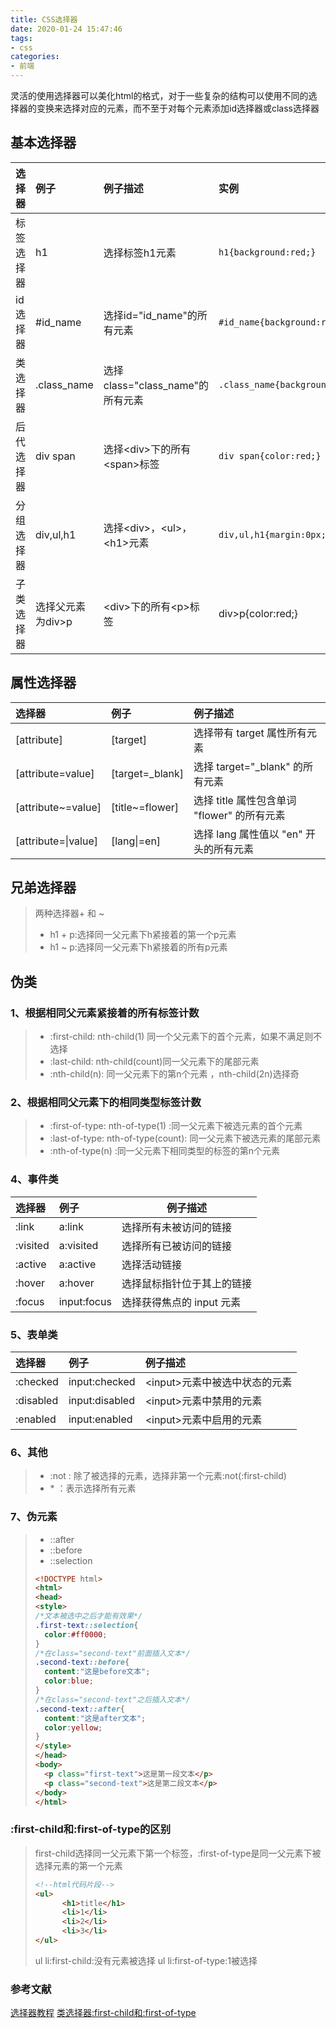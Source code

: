 ```yaml
---
title: CSS选择器
date: 2020-01-24 15:47:46
tags: 
- css
categories: 
- 前端
---
```


灵活的使用选择器可以美化html的格式，对于一些复杂的结构可以使用不同的选择器的变换来选择对应的元素，而不至于对每个元素添加id选择器或class选择器
<!-- more -->
## 基本选择器
选择器 |例子|例子描述|实例
:----------|:------|:------|:-------
标签选择器|h1|选择标签h1元素|```h1{background:red;}```|
id选择器|#id_name|选择id="id_name"的所有元素|```#id_name{background:red;}```|
类选择器|.class_name|选择class="class_name"的所有元素|```.class_name{background:red;}```
后代选择器|div span|选择&lt;div&gt;下的所有&lt;span&gt;标签|```div span{color:red;}```
分组选择器|div,ul,h1|选择&lt;div&gt;，&lt;ul&gt;，&lt;h1&gt;元素|```div,ul,h1{margin:0px;margin:0px}```
子类选择器|选择父元素为div>p|&lt;div&gt;下的所有&lt;p&gt;标签|div>p{color:red;}

## 属性选择器
选择器|例子|例子描述
:---------|:------|:------------
[attribute]|[target]	|选择带有 target 属性所有元素
[attribute=value]|[target=_blank]|选择 target="_blank" 的所有元素
[attribute~=value]|[title~=flower]|选择 title 属性包含单词 "flower" 的所有元素
[attribute=\|value]|[lang\|=en]	|选择 lang 属性值以 "en" 开头的所有元素


## 兄弟选择器
> 两种选择器+ 和 ~
>* h1 + p:选择同一父元素下h紧接着的第一个p元素
>* h1 ~ p:选择同一父元素下h紧接着的所有p元素



## 伪类
### 1、根据相同父元素紧接着的所有标签计数
> * :first-child: nth-child(1) 同一个父元素下的首个元素，如果不满足则不选择
> * :last-child: nth-child(count)同一父元素下的尾部元素
> * :nth-child(n):  同一父元素下的第n个元素 ，nth-child(2n)选择奇
### 2、根据相同父元素下的相同类型标签计数
> * :first-of-type: nth-of-type(1) :同一父元素下被选元素的首个元素
> * :last-of-type: nth-of-type(count):  同一父元素下被选元素的尾部元素
> * :nth-of-type(n) :同一父元素下相同类型的标签的第n个元素
### 4、事件类
选择器|例子|例子描述
:------|:------|-----
:link|a:link|选择所有未被访问的链接
:visited|a:visited|选择所有已被访问的链接
:active|a:active|选择活动链接
:hover|a:hover|选择鼠标指针位于其上的链接
:focus|input:focus|选择获得焦点的 input 元素




### 5、表单类
选择器|例子|例子描述
:-------|:------|:-----
:checked|input:checked|&lt;input&gt;元素中被选中状态的元素
:disabled|input:disabled|&lt;input&gt;元素中禁用的元素
:enabled|input:enabled|&lt;input&gt;元素中启用的元素

### 6、其他
> * :not : 除了被选择的元素，选择非第一个元素:not(:first-child)
> * \* ：表示选择所有元素
### 7、伪元素
>* ::after
>* ::before
>* ::selection
>```html
><!DOCTYPE html>
><html>
><head>
><style>
>/*文本被选中之后才能有效果*/
>.first-text::selection{
>	color:#ff0000;
>}
>/*在class="second-text"前面插入文本*/
>.second-text::before{
>	content:"这是before文本";
> 	color:blue;
>}
>/*在class="second-text"之后插入文本*/
>.second-text::after{
>	content:"这是after文本";
>	color:yellow;
>}
></style>
></head>
><body>
>	<p class="first-text">这是第一段文本</p>
>	<p class="second-text">这是第二段文本</p>
></body>
></html>
>```


### :first-child和:first-of-type的区别
> first-child选择同一父元素下第一个标签，:first-of-type是同一父元素下被选择元素的第一个元素
> ```html
> <!--html代码片段-->
> <ul>
> 		<h1>title</h1>
>		<li>1</li>
>		<li>2</li>
>		<li>3</li>
></ul>
> ```
> ul li:first-child:没有元素被选择
> ul li:first-of-type:1被选择
### 参考文献
[选择器教程](https://www.w3school.com.cn/cssref/css_selectors.asp)
[类选择器:first-child和:first-of-type](https://www.cnblogs.com/2050/p/3569509.html)